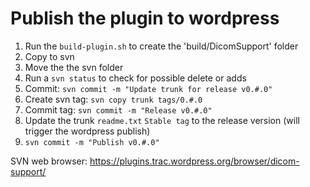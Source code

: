 Publish the plugin to wordpress
===============================

1. Run the `build-plugin.sh` to create the 'build/DicomSupport' folder
1. Copy to svn
1. Move the the svn folder
1. Run a `svn status` to check for possible delete or adds
1. Commit: `svn commit -m "Update trunk for release v0.#.0"`
1. Create svn tag: `svn copy trunk tags/0.#.0`
1. Commit tag: `svn commit -m "Release v0.#.0"`
1. Update the trunk `readme.txt` `Stable tag` to the release version (will trigger the wordpress publish)
1. `svn commit -m "Publish v0.#.0"`

SVN web browser: https://plugins.trac.wordpress.org/browser/dicom-support/
